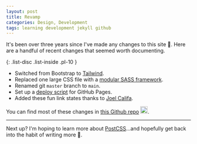 ```yaml
---
layout: post
title: Revamp
categories: Design, Development
tags: learning development jekyll github
---
```


It's been over three years since I've made any changes to this site :grimacing:. Here are a handful of recent changes that seemed worth documenting.

{: .list-disc .list-inside .pl-10 }
- Switched from Bootstrap to <a href="https://tailwindcss.com/" class="link--highlight">Tailwind</a>.
- Replaced one large CSS file with a <a href="https://github.com/emerywebster/emerywebster.github.io/tree/main/assets/css" class="link--highlight">modular SASS framework</a>.
- Renamed git `master` branch to `main`.
- Set up a <a href="https://gist.github.com/emerywebster/775efabecc9380e9c8b95334e7c1068d" class="link--highlight">deploy script</a> for GitHub Pages.
- Added these fun link states thanks to <a class="link--highlight" href="http://joelcalifa.com/blog/revisiting-visited/">Joel Califa</a>.

You can find most of these changes in <a href="https://github.com/emerywebster/emerywebster.github.io" class="link--highlight">this Github repo</a> <img src="https://github.githubassets.com/favicons/favicon.svg" width="20" class="inline">.

---

Next up? I'm hoping to learn more about <a href="https://postcss.org/" class="link--highlight">PostCSS</a>...and hopefully get back into the habit of writing more 🤞.
